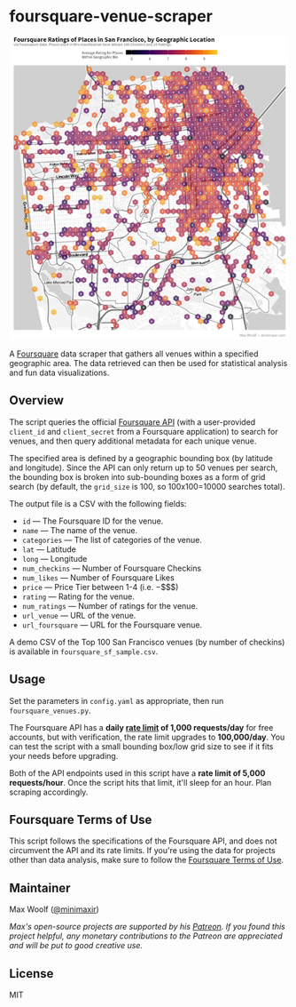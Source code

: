 # foursquare-venue-scraper

![](sf_map_avg_rating.png)

A [Foursquare](https://foursquare.com) data scraper that gathers all venues within a specified geographic area. The data retrieved can then be used for statistical analysis and fun data visualizations.

## Overview

The script queries the official [Foursquare API](https://developer.foursquare.com/docs) (with a user-provided `client_id` and `client_secret` from a Foursquare application) to search for venues, and then query additional metadata for each unique venue.

The specified area is defined by a geographic bounding box (by latitude and longitude). Since the API can only return up to 50 venues per search, the bounding box is broken into sub-bounding boxes as a form of grid search (by default, the `grid_size` is 100, so 100x100=10000 searches total).

The output file is a CSV with the following fields:

* `id` — The Foursquare ID for the venue.
* `name` — The name of the venue.
* `categories` — The list of categories of the venue.
* `lat` — Latitude
* `long` — Longitude
* `num_checkins` — Number of Foursquare Checkins
* `num_likes` — Number of Foursquare Likes
* `price` — Price Tier between 1-4 (i.e. $-$$$$)
* `rating` — Rating for the venue.
* `num_ratings` — Number of ratings for the venue.
* `url_venue` — URL of the venue.
* `url_foursquare` — URL for the Foursquare venue.

A demo CSV of the Top 100 San Francisco venues (by number of checkins) is available in `foursquare_sf_sample.csv`.

## Usage

Set the parameters in `config.yaml` as appropriate, then run `foursquare_venues.py`.

The Foursquare API has a **daily [rate limit](https://developer.foursquare.com/docs/api/troubleshooting/rate-limits) of 1,000 requests/day** for free accounts, but with verification, the rate limit upgrades to **100,000/day**. You can test the script with a small bounding box/low grid size to see if it fits your needs before upgrading.

Both of the API endpoints used in this script have a **rate limit of 5,000 requests/hour**. Once the script hits that limit, it'll sleep for an hour. Plan scraping accordingly.

## Foursquare Terms of Use

This script follows the specifications of the Foursquare API, and does not circumvent the API and its rate limits. If you're using the data for projects other than data analysis, make sure to follow the [Foursquare Terms of Use](https://developer.foursquare.com/docs/terms-of-use/overview).

## Maintainer

Max Woolf ([@minimaxir](http://minimaxir.com))

*Max's open-source projects are supported by his [Patreon](https://www.patreon.com/minimaxir). If you found this project helpful, any monetary contributions to the Patreon are appreciated and will be put to good creative use.*

## License

MIT